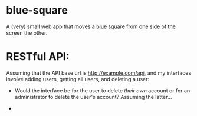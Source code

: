 # blue-square

A (very) small web app that moves a blue square from one side of the screen the other.

# RESTful API:

Assuming that the API base url is http://example.com/api, and my interfaces involve adding users, getting all users, and deleting a user:

- Would the interface be for the user to delete *their own* account or for an administrator to delete the user's account? Assuming the latter...

-
